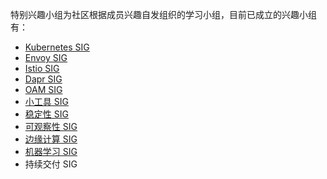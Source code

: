 特别兴趣小组为社区根据成员兴趣自发组织的学习小组，目前已成立的兴趣小组有：

* [Kubernetes SIG](https://i.cloudnative.to/kubernetes/)
* [Envoy SIG](https://i.cloudnative.to/envoy/)
* [Istio SIG](https://i.cloudnative.to/istio/)
* [Dapr SIG](https://i.cloudnative.to/dapr/)
* [OAM SIG](https://i.cloudnative.to/oam/)
* [小工具 SIG](https://i.cloudnative.to/toolkits/)
* [稳定性 SIG](https://i.cloudnative.to/stability/)
* [可观察性 SIG](https://i.cloudnative.to/observability/)
* [边缘计算 SIG](https://i.cloudnative.to/edge/)
* [机器学习 SIG](https://i.cloudnative.to/machine-learning/)
* 持续交付 SIG

